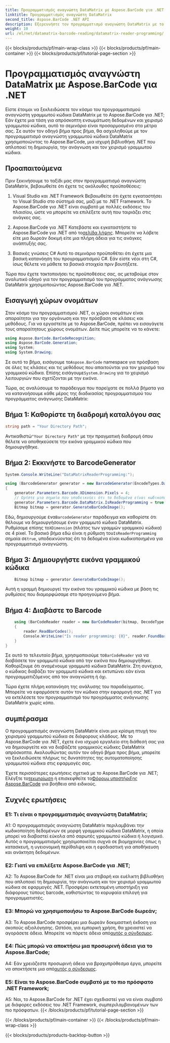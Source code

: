 ```yaml
---
title: Προγραμματισμός αναγνώστη DataMatrix με Aspose.BarCode για .NET
linktitle: Προγραμματισμός αναγνώστη DataMatrix
second_title: Aspose.BarCode .NET API
description: Εξερευνήστε τον προγραμματισμό αναγνώστη DataMatrix με το Aspose.BarCode για .NET. Μάθετε πώς να δημιουργείτε και να διαβάζετε γραμμωτούς κώδικες DataMatrix στις εφαρμογές σας .NET με αυτόν τον περιεκτικό οδηγό.
weight: 10
url: /el/net/datamatrix-barcode-reading/datamatrix-reader-programming/
---
```


{{< blocks/products/pf/main-wrap-class >}}
{{< blocks/products/pf/main-container >}}
{{< blocks/products/pf/tutorial-page-section >}}

# Προγραμματισμός αναγνώστη DataMatrix με Aspose.BarCode για .NET

Είστε έτοιμοι να ξεκλειδώσετε τον κόσμο του προγραμματισμού αναγνώστη γραμμωτού κώδικα DataMatrix με το Aspose.BarCode για .NET; Εάν έχετε μια τάση για απρόσκοπτη ενσωμάτωση δεδομένων και χειρισμό γραμμωτού κώδικα, αυτό το σεμινάριο είναι προσαρμοσμένο στα μέτρα σας. Σε αυτόν τον οδηγό βήμα προς βήμα, θα ασχοληθούμε με τον προγραμματισμό αναγνώστη γραμμωτού κώδικα DataMatrix χρησιμοποιώντας το Aspose.BarCode, μια ισχυρή βιβλιοθήκη .NET που απλοποιεί τη δημιουργία, την ανάγνωση και τον χειρισμό γραμμωτού κώδικα. 

## Προαπαιτούμενα

Πριν ξεκινήσουμε το ταξίδι μας στον προγραμματισμό αναγνώστη DataMatrix, βεβαιωθείτε ότι έχετε τις ακόλουθες προϋποθέσεις:

1. Visual Studio και .NET Framework
Βεβαιωθείτε ότι έχετε εγκαταστήσει το Visual Studio στο σύστημά σας, μαζί με το .NET Framework. Το Aspose.BarCode για .NET είναι συμβατό με πολλές εκδόσεις του πλαισίου, ώστε να μπορείτε να επιλέξετε αυτή που ταιριάζει στις ανάγκες σας.

2. Aspose.BarCode για .NET
 Κατεβάστε και εγκαταστήστε το Aspose.BarCode για .NET από το[σελίδα λήψης](https://releases.aspose.com/barcode/net/). Μπορείτε να λάβετε είτε μια δωρεάν δοκιμή είτε μια πλήρη άδεια για τις ανάγκες ανάπτυξής σας.

3. Βασικές γνώσεις C#
Αυτό το σεμινάριο προϋποθέτει ότι έχετε μια βασική κατανόηση του προγραμματισμού C#. Εάν είστε νέοι στη C#, ίσως θέλετε να μάθετε τα βασικά στοιχεία πριν βουτήξετε.

Τώρα που έχετε τακτοποιήσει τις προϋποθέσεις σας, ας μεταβούμε στον αναλυτικό οδηγό για τον προγραμματισμό του προγράμματος ανάγνωσης DataMatrix χρησιμοποιώντας Aspose.BarCode για .NET.

## Εισαγωγή χώρων ονομάτων

Στον κόσμο του προγραμματισμού .NET, οι χώροι ονομάτων είναι απαραίτητοι για την οργάνωση και την πρόσβαση σε κλάσεις και μεθόδους. Για να εργαστείτε με το Aspose.BarCode, πρέπει να εισαγάγετε τους απαραίτητους χώρους ονομάτων. Δείτε πώς μπορείτε να το κάνετε:

```csharp
using Aspose.BarCode.BarCodeRecognition;
using Aspose.BarCode.Generation;
using System;
using System.Drawing;
```

 Σε αυτό το βήμα, εισάγουμε το`Aspose.BarCode` namespace για πρόσβαση σε όλες τις κλάσεις και τις μεθόδους που απαιτούνται για τον χειρισμό του γραμμικού κώδικα. Επίσης εισάγουμε`System.Drawing` για το χειρισμό λειτουργιών που σχετίζονται με την εικόνα.

Τώρα, ας αναλύσουμε το παράδειγμα που παρείχατε σε πολλά βήματα για να κατανοήσουμε κάθε μέρος της διαδικασίας προγραμματισμού του προγράμματος ανάγνωσης DataMatrix:

## Βήμα 1: Καθορίστε τη διαδρομή καταλόγου σας

```csharp
string path = "Your Directory Path";
```

 Αντικαθιστώ`"Your Directory Path"` με την πραγματική διαδρομή όπου θέλετε να αποθηκεύσετε την εικόνα γραμμικού κώδικα που δημιουργήθηκε.

## Βήμα 2: Εκκινήστε το BarcodeGenerator

```csharp
System.Console.WriteLine("DataMatrixReaderProgramming:");

using (BarcodeGenerator generator = new BarcodeGenerator(EncodeTypes.DataMatrix, "Aspose"))
{
    generator.Parameters.Barcode.XDimension.Pixels = 4;
    // Ορίστε μια σημαία που υποδεικνύει ότι τα δεδομένα είναι κωδικοποιημένα για προγραμματισμό αναγνώστη
    generator.Parameters.Barcode.DataMatrix.IsReaderProgramming = true;
    Bitmap bitmap = generator.GenerateBarCodeImage();
```

 Εδώ, δημιουργούμε ένα`BarcodeGenerator` παράδειγμα και καθορίστε ότι θέλουμε να δημιουργήσουμε έναν γραμμωτό κώδικα DataMatrix. Ρυθμίσαμε επίσης το`XDimension` (πλάτος των γραμμών γραμμικού κώδικα) σε 4 pixel. Το βασικό βήμα εδώ είναι η ρύθμιση του`IsReaderProgramming` σημαία σε`true`, υποδεικνύοντας ότι τα δεδομένα είναι κωδικοποιημένα για προγραμματισμό αναγνώστη.

## Βήμα 3: Δημιουργήστε εικόνα γραμμικού κώδικα

```csharp
    Bitmap bitmap = generator.GenerateBarCodeImage();
```

Αυτή η γραμμή δημιουργεί την εικόνα του γραμμικού κώδικα με βάση τις ρυθμίσεις που διαμορφώσαμε στο προηγούμενο βήμα.

## Βήμα 4: Διαβάστε το Barcode

```csharp
    using (BarCodeReader reader = new BarCodeReader(bitmap, DecodeType.DataMatrix))
    {
        reader.ReadBarCodes();
        Console.WriteLine("Is reader programming: {0}", reader.FoundBarCodes[0].Extended.DataMatrix.IsReaderProgramming);
    }
}
```

 Σε αυτό το τελευταίο βήμα, χρησιμοποιούμε το`BarCodeReader` για να διαβάσετε τον γραμμωτό κώδικα από την εικόνα που δημιουργήθηκε. Καθορίζουμε ότι αναμένουμε γραμμωτό κώδικα DataMatrix. Στη συνέχεια, ο κώδικας διαβάζει τον γραμμωτό κώδικα και εκτυπώνει εάν είναι προγραμματιζόμενος από τον αναγνώστη ή όχι.

Τώρα έχετε πλήρη κατανόηση της ανάλυσης του παραδείγματος. Μπορείτε να εφαρμόσετε αυτόν τον κώδικα στην εφαρμογή σας .NET για να εκτελέσετε τον προγραμματισμό του προγράμματος ανάγνωσης DataMatrix χωρίς κόπο.

## συμπέρασμα

Ο προγραμματισμός αναγνώστη DataMatrix είναι μια κρίσιμη πτυχή του χειρισμού γραμμωτού κώδικα σε διάφορους κλάδους. Με το Aspose.BarCode για .NET, έχετε ένα ισχυρό εργαλείο στη διάθεσή σας για να δημιουργείτε και να διαβάζετε γραμμικούς κώδικες DataMatrix απρόσκοπτα. Ακολουθώντας αυτόν τον οδηγό βήμα προς βήμα, μπορείτε να ξεκλειδώσετε πλήρως τις δυνατότητες της αυτοματοποίησης γραμμωτού κώδικα στις εφαρμογές σας.

 Έχετε περισσότερες ερωτήσεις σχετικά με το Aspose.BarCode για .NET; Ελέγξτε το[τεκμηρίωση](https://reference.aspose.com/barcode/net/) ή επισκεφθείτε το[Φόρουμ υποστήριξης Aspose.BarCode](https://forum.aspose.com/c/barcode/13) για βοήθεια από ειδικούς.

## Συχνές ερωτήσεις

### Ε1: Τι είναι ο προγραμματισμός αναγνώστη DataMatrix;

A1: Ο προγραμματισμός αναγνώστη DataMatrix περιλαμβάνει την κωδικοποίηση δεδομένων σε μορφή γραμμικού κώδικα DataMatrix, η οποία μπορεί να διαβαστεί εύκολα από σαρωτές γραμμωτού κώδικα ή λογισμικό. Αυτός ο προγραμματισμός χρησιμοποιείται συχνά σε βιομηχανίες όπως η κατασκευή, η υγειονομική περίθαλψη και η εφοδιαστική για αποθήκευση και ανάκτηση δεδομένων.

### Ε2: Γιατί να επιλέξετε Aspose.BarCode για .NET;

A2: Το Aspose.BarCode for .NET είναι μια στιβαρή και ευέλικτη βιβλιοθήκη που απλοποιεί τη δημιουργία, την ανάγνωση και τον χειρισμό γραμμωτού κώδικα σε εφαρμογές .NET. Προσφέρει εκτεταμένη υποστήριξη για διάφορους τύπους barcode, καθιστώντας το κορυφαία επιλογή για προγραμματιστές.

### Ε3: Μπορώ να χρησιμοποιήσω το Aspose.BarCode δωρεάν;

 A3: Το Aspose.BarCode προσφέρει μια δωρεάν δοκιμαστική έκδοση για σκοπούς αξιολόγησης. Ωστόσο, για εμπορική χρήση, θα χρειαστεί να αγοράσετε άδεια. Μπορείτε να πάρετε άδεια από[αυτός ο σύνδεσμος](https://purchase.aspose.com/buy).

### Ε4: Πώς μπορώ να αποκτήσω μια προσωρινή άδεια για το Aspose.BarCode;

 A4: Εάν χρειάζεστε προσωρινή άδεια για βραχυπρόθεσμα έργα, μπορείτε να αποκτήσετε μια από[αυτός ο σύνδεσμος](https://purchase.aspose.com/temporary-license/).

### Ε5: Είναι το Aspose.BarCode συμβατό με το πιο πρόσφατο .NET Framework;

A5: Ναι, το Aspose.BarCode for .NET έχει σχεδιαστεί για να είναι συμβατό με διάφορες εκδόσεις του .NET Framework, συμπεριλαμβανομένων των πιο πρόσφατων.
{{< /blocks/products/pf/tutorial-page-section >}}

{{< /blocks/products/pf/main-container >}}
{{< /blocks/products/pf/main-wrap-class >}}

{{< blocks/products/products-backtop-button >}}
